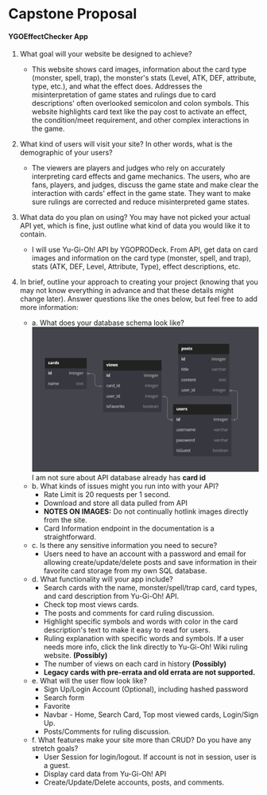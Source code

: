# Capstone Proposal

#### YGOEffectChecker App

1. What goal will your website be designed to achieve?
    - This website shows card images, information about the card type (monster, spell, trap), the monster's stats (Level, ATK, DEF, attribute, type, etc.), and what the effect does. Addresses the misinterpretation of game states and rulings due to card descriptions' often overlooked semicolon and colon symbols. This website highlights card text like the pay cost to activate an effect, the condition/meet requirement, and other complex interactions in the game.

2. What kind of users will visit your site? In other words, what is the demographic of
your users?
    - The viewers are players and judges who rely on accurately interpreting card effects and game mechanics. The users, who are fans, players, and judges, discuss the game state and make clear the interaction with cards' effect in the game state. They want to make sure rulings are corrected and reduce misinterpreted game states.

3. What data do you plan on using? You may have not picked your actual API yet,
which is fine, just outline what kind of data you would like it to contain.
    - I will use Yu-Gi-Oh! API by YGOPRODeck. From API, get data on card images and information on the card type (monster, spell, and trap), stats (ATK, DEF, Level, Attribute, Type), effect descriptions, etc.

4. In brief, outline your approach to creating your project (knowing that you may not
know everything in advance and that these details might change later). Answer
questions like the ones below, but feel free to add more information:
    - a. What does your database schema look like?
    ![Database Schema](/images/DatabaseSchemaDesign.png)
    I am not sure about API database already has **card id**
    - b. What kinds of issues might you run into with your API?
        - Rate Limit is 20 requests per 1 second.
        - Download and store all data pulled from API
        - **NOTES ON IMAGES:** Do not continually hotlink images directly from the site.
        - Card Information endpoint in the documentation is a straightforward.
    - c. Is there any sensitive information you need to secure?
        - Users need to have an account with a password and email for allowing create/update/delete posts and save information in their favorite card storage from my own SQL database.
    - d. What functionality will your app include?
        - Search cards with the name, monster/spell/trap card, card types, and card description from Yu-Gi-Oh! API.
        - Check top most views cards.
        - The posts and comments for card ruling discussion.
        - Highlight specific symbols and words with color in the card description's text to make it easy to read for users.
        - Ruling explanation with specific words and symbols. If a user needs more info, click the link directly to Yu-Gi-Oh! Wiki ruling website. **(Possibly)**
        - The number of views on each card in history **(Possibly)**
        - **Legacy cards with pre-errata and old errata are not supported.**
    - e. What will the user flow look like?
        - Sign Up/Login Account (Optional), including hashed password
        - Search form
        - Favorite
        - Navbar - Home, Search Card, Top most viewed cards, Login/Sign Up.
        - Posts/Comments for ruling discussion.
    - f. What features make your site more than CRUD? Do you have any stretch
    goals?
        - User Session for login/logout. If account is not in session, user is a guest.
        - Display card data from Yu-Gi-Oh! API
        - Create/Update/Delete accounts, posts, and comments.